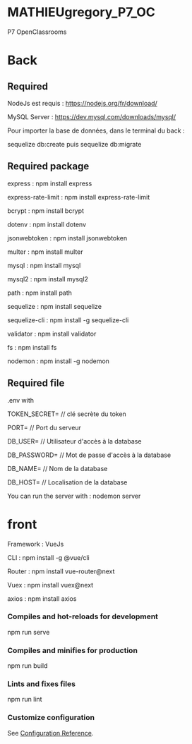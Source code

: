 # MATHIEUgregory_P7_OC
P7 OpenClassrooms

# Back
## Required
NodeJs est requis : https://nodejs.org/fr/download/

MySQL Server : https://dev.mysql.com/downloads/mysql/

Pour importer la base de données, dans le terminal du back :

sequelize db:create    puis sequelize db:migrate
## Required package 
express : npm install express

express-rate-limit : npm install express-rate-limit

bcrypt : npm install bcrypt

dotenv : npm install dotenv

jsonwebtoken : npm install jsonwebtoken

multer : npm install multer

mysql : npm install mysql

mysql2 : npm install mysql2

path : npm install path

sequelize : npm install sequelize

sequelize-cli : npm install -g sequelize-cli

validator : npm install validator

fs : npm install fs

nodemon : npm install -g nodemon

## Required file
.env with 

TOKEN_SECRET=   // clé secrète du token

PORT=   // Port du serveur

DB_USER=    // Utilisateur d'accès à la database 

DB_PASSWORD=    // Mot de passe d'accès à la database

DB_NAME=    // Nom de la database

DB_HOST=    // Localisation de la database 

You can run the server with : nodemon server


# front 
Framework : VueJs 

CLI : npm install -g @vue/cli

Router : npm install vue-router@next

Vuex : npm install vuex@next

axios : npm install axios

### Compiles and hot-reloads for development
npm run serve

### Compiles and minifies for production
npm run build

### Lints and fixes files
npm run lint

### Customize configuration
See [Configuration Reference](https://cli.vuejs.org/config/).
